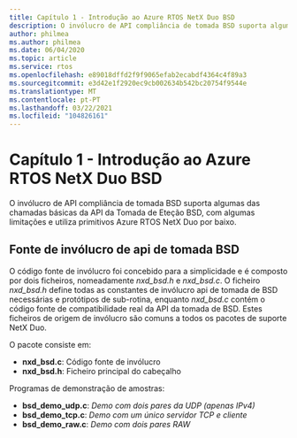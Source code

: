 ```yaml
---
title: Capítulo 1 - Introdução ao Azure RTOS NetX Duo BSD
description: O invólucro de API compliância de tomada BSD suporta algumas das chamadas básicas da API da Tomada de Eteção BSD, com algumas limitações e utiliza primitivos Azure RTOS NetX Duo por baixo.
author: philmea
ms.author: philmea
ms.date: 06/04/2020
ms.topic: article
ms.service: rtos
ms.openlocfilehash: e89018dffd2f9f9065efab2ecabdf4364c4f89a3
ms.sourcegitcommit: e3d42e1f2920ec9cb002634b542bc20754f9544e
ms.translationtype: MT
ms.contentlocale: pt-PT
ms.lasthandoff: 03/22/2021
ms.locfileid: "104826161"
---
```

# <a name="chapter-1---introduction-to-azure-rtos-netx-duo-bsd"></a>Capítulo 1 - Introdução ao Azure RTOS NetX Duo BSD

O invólucro de API compliância de tomada BSD suporta algumas das chamadas básicas da API da Tomada de Eteção BSD, com algumas limitações e utiliza primitivos Azure RTOS NetX Duo por baixo.

## <a name="bsd-socket-api-compliancy-wrapper-source"></a>Fonte de invólucro de api de tomada BSD

O código fonte de invólucro foi concebido para a simplicidade e é composto por dois ficheiros, nomeadamente *nxd_bsd.h* e *nxd_bsd.c*. O ficheiro *nxd_bsd.h* define todas as constantes de invólucro api de tomada de BSD necessárias e protótipos de sub-rotina, enquanto *nxd_bsd.c* contém o código fonte de compatibilidade real da API da tomada de BSD. Estes ficheiros de origem de invólucro são comuns a todos os pacotes de suporte NetX Duo.

O pacote consiste em:

- **nxd_bsd.c**: Código fonte de invólucro
- **nxd_bsd.h**: Ficheiro principal do cabeçalho

Programas de demonstração de amostras:

- **bsd_demo_udp.c**: *Demo com dois pares da UDP (apenas IPv4)*
- **bsd_demo_tcp.c**: *Demo com um único servidor TCP e cliente*
- **bsd_demo_raw.c**: *Demo com dois pares RAW*